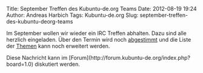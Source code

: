 Title: September Treffen des Kubuntu-de.org Teams
Date: 2012-08-19 19:24
Author: Andreas Harbich
Tags: Kubuntu-de.org
Slug: september-treffen-des-kubuntu-deorg-teams

Im September wollen wir wieder ein IRC Treffen abhalten. Dazu sind alle
herzlich eingeladen. Über den Termin wird noch
[abgestimmt](http://doodle.com/gk958kae7ua34kit) und die Liste der
[Themen](http://wiki.kubuntu-de.org/Meetings:2012-09) kann noch
erweitert werden.

</p>
Diese Nachricht kann im
[Forum](http://forum.kubuntu-de.org/index.php?board=1.0) diskutiert
werden.

</p>
<!--break--><!--break-->
